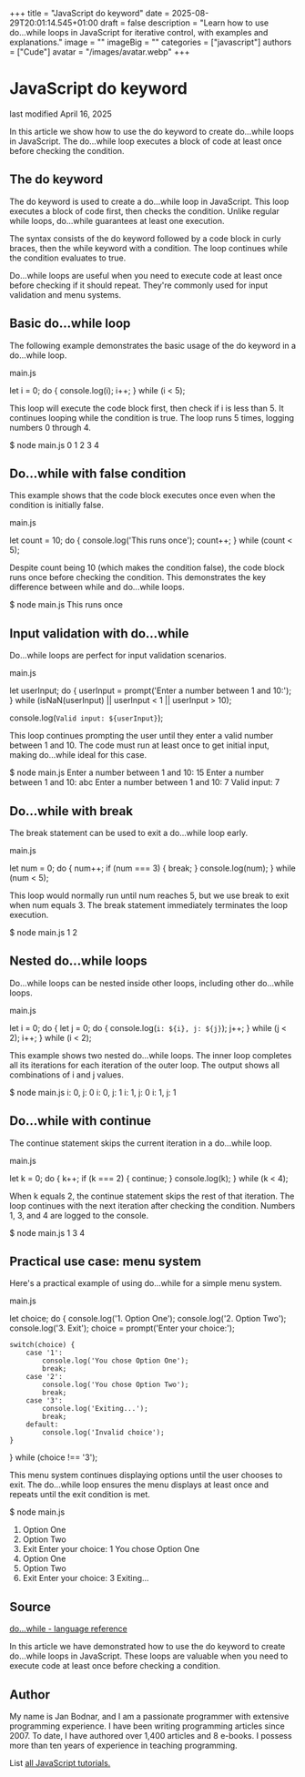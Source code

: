 +++
title = "JavaScript do keyword"
date = 2025-08-29T20:01:14.545+01:00
draft = false
description = "Learn how to use do...while loops in JavaScript for iterative control, with examples and explanations."
image = ""
imageBig = ""
categories = ["javascript"]
authors = ["Cude"]
avatar = "/images/avatar.webp"
+++

# JavaScript do keyword

last modified April 16, 2025

In this article we show how to use the do keyword to create
do...while loops in JavaScript. The do...while loop executes a block of code
at least once before checking the condition.

## The do keyword

The do keyword is used to create a do...while loop in JavaScript.
This loop executes a block of code first, then checks the condition. Unlike
regular while loops, do...while guarantees at least one execution.

The syntax consists of the do keyword followed by a code block in
curly braces, then the while keyword with a condition. The loop
continues while the condition evaluates to true.

Do...while loops are useful when you need to execute code at least once before
checking if it should repeat. They're commonly used for input validation and
menu systems.

## Basic do...while loop

The following example demonstrates the basic usage of the do
keyword in a do...while loop.

main.js
  

let i = 0;
do {
    console.log(i);
    i++;
} while (i &lt; 5);

This loop will execute the code block first, then check if i is less than 5.
It continues looping while the condition is true. The loop runs 5 times,
logging numbers 0 through 4.

$ node main.js
0
1
2
3
4

## Do...while with false condition

This example shows that the code block executes once even when the condition
is initially false.

main.js
  

let count = 10;
do {
    console.log('This runs once');
    count++;
} while (count &lt; 5);

Despite count being 10 (which makes the condition false), the code block runs
once before checking the condition. This demonstrates the key difference
between while and do...while loops.

$ node main.js
This runs once

## Input validation with do...while

Do...while loops are perfect for input validation scenarios.

main.js
  

let userInput;
do {
    userInput = prompt('Enter a number between 1 and 10:');
} while (isNaN(userInput) || userInput &lt; 1 || userInput &gt; 10);

console.log(`Valid input: ${userInput}`);

This loop continues prompting the user until they enter a valid number between
1 and 10. The code must run at least once to get initial input, making
do...while ideal for this case.

$ node main.js
Enter a number between 1 and 10: 15
Enter a number between 1 and 10: abc
Enter a number between 1 and 10: 7
Valid input: 7

## Do...while with break

The break statement can be used to exit a do...while loop early.

main.js
  

let num = 0;
do {
    num++;
    if (num === 3) {
        break;
    }
    console.log(num);
} while (num &lt; 5);

This loop would normally run until num reaches 5, but we use break
to exit when num equals 3. The break statement immediately terminates the loop
execution.

$ node main.js
1
2

## Nested do...while loops

Do...while loops can be nested inside other loops, including other do...while
loops.

main.js
  

let i = 0;
do {
    let j = 0;
    do {
        console.log(`i: ${i}, j: ${j}`);
        j++;
    } while (j &lt; 2);
    i++;
} while (i &lt; 2);

This example shows two nested do...while loops. The inner loop completes all
its iterations for each iteration of the outer loop. The output shows all
combinations of i and j values.

$ node main.js
i: 0, j: 0
i: 0, j: 1
i: 1, j: 0
i: 1, j: 1

## Do...while with continue

The continue statement skips the current iteration in a do...while
loop.

main.js
  

let k = 0;
do {
    k++;
    if (k === 2) {
        continue;
    }
    console.log(k);
} while (k &lt; 4);

When k equals 2, the continue statement skips the rest of that iteration.
The loop continues with the next iteration after checking the condition.
Numbers 1, 3, and 4 are logged to the console.

$ node main.js
1
3
4

## Practical use case: menu system

Here's a practical example of using do...while for a simple menu system.

main.js
  

let choice;
do {
    console.log('1. Option One');
    console.log('2. Option Two');
    console.log('3. Exit');
    choice = prompt('Enter your choice:');
    
    switch(choice) {
        case '1':
            console.log('You chose Option One');
            break;
        case '2':
            console.log('You chose Option Two');
            break;
        case '3':
            console.log('Exiting...');
            break;
        default:
            console.log('Invalid choice');
    }
} while (choice !== '3');

This menu system continues displaying options until the user chooses to exit.
The do...while loop ensures the menu displays at least once and repeats until
the exit condition is met.

$ node main.js
1. Option One
2. Option Two
3. Exit
Enter your choice: 1
You chose Option One
1. Option One
2. Option Two
3. Exit
Enter your choice: 3
Exiting...

## Source

[do...while - language reference](https://developer.mozilla.org/en-US/docs/Web/JavaScript/Reference/Statements/do...while)

In this article we have demonstrated how to use the do keyword to create
do...while loops in JavaScript. These loops are valuable when you need to
execute code at least once before checking a condition.

## Author

My name is Jan Bodnar, and I am a passionate programmer with extensive
programming experience. I have been writing programming articles since 2007.
To date, I have authored over 1,400 articles and 8 e-books. I possess more
than ten years of experience in teaching programming.

List [all JavaScript tutorials.](/all/#js)